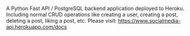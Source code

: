 A Python Fast API / PostgreSQL backend application deployed to Heroku. Including normal CRUD operations like creating a user, creating a post, deleting a post, liking a post, etc. Please visit: https://www.socialmedia-api.herokuapp.com/docs